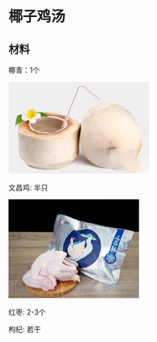 # 椰子鸡汤

## 材料

椰青：1个

![coconut](https://raw.githubusercontent.com/UoooBarry/nly/recipes/assets/coconut.jpeg)

文昌鸡: 半只

![coconut](https://raw.githubusercontent.com/UoooBarry/nly/recipes/assets/chicken.jpeg)

红枣: 2-3个

枸杞: 若干
